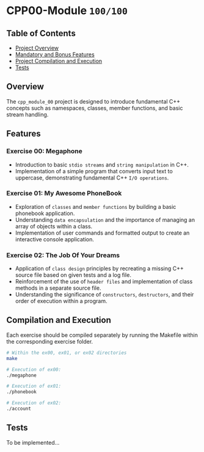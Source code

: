 # CPP00-Module `100/100`

## Table of Contents
- [Project Overview](#overview)
- [Mandatory and Bonus Features](#features)
- [Project Compilation and Execution](#compilation-and-execution)
- [Tests](#Tests)

## Overview

The `cpp_module_00` project is designed to introduce fundamental C++ concepts such as namespaces, classes, member functions, and basic stream handling. 

## Features

### Exercise 00: Megaphone
* Introduction to basic `stdio streams` and `string manipulation` in C++.
* Implementation of a simple program that converts input text to uppercase, demonstrating fundamental C++ `I/O operations`.

### Exercise 01: My Awesome PhoneBook
* Exploration of `classes` and `member functions` by building a basic phonebook application.
* Understanding `data encapsulation` and the importance of managing an array of objects within a class.
* Implementation of user commands and formatted output to create an interactive console application.

### Exercise 02: The Job Of Your Dreams
* Application of `class design` principles by recreating a missing C++ source file based on given tests and a log file.
* Reinforcement of the use of `header files` and implementation of class methods in a separate source file.
* Understanding the significance of `constructors`, `destructors`, and their order of execution within a program.

## Compilation and Execution
Each exercise should be compiled separately by running the Makefile within the corresponding exercise folder.
```bash
# Within the ex00, ex01, or ex02 directories
make

# Execution of ex00:
./megaphone

# Execution of ex01:
./phonebook

# Execution of ex02:
./account
```

## Tests
To be implemented...  
